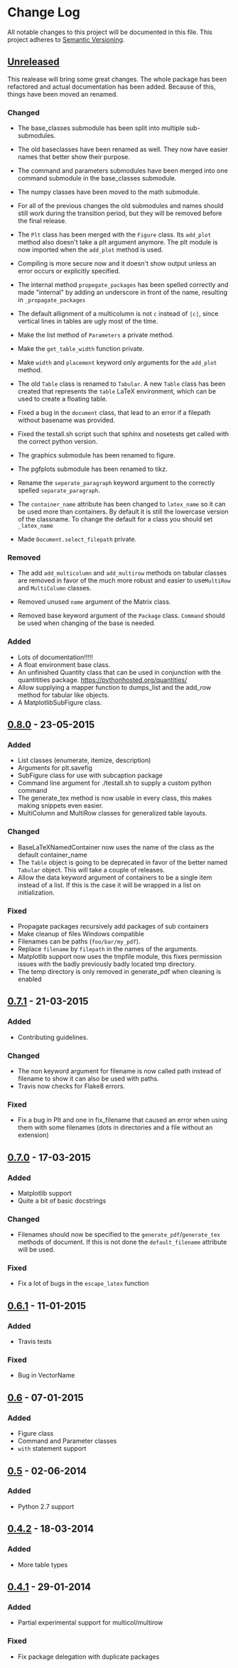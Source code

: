 # Change Log
All notable changes to this project will be documented in this file.
This project adheres to [Semantic Versioning](http://semver.org/).


## [Unreleased][unreleased]
This realease will bring some great changes. The whole package has been
refactored and actual documentation has been added. Because of this, things have
been moved an renamed.

### Changed
- The base_classes submodule has been split into multiple sub-submodules.
- The old baseclasses have been renamed as well. They now have easier names that
    better show their purpose.
- The command and parameters submodules have been merged into one command
    submodule in the base_classes submodule.
- The numpy classes have been moved to the math submodule.
- For all of the previous changes the old submodules and names should still work
    during the transition period, but they will be removed before the final
    release.

- The `Plt` class has been merged with the `Figure` class. Its `add_plot` method
    also doesn't take a plt argument anymore. The plt module is now imported
    when the `add_plot` method is used.

- Compiling is more secure now and it doesn't show output unless an error occurs
    or explicitly specified.

- The internal method `propegate_packages` has been spelled correctly and made
    "internal" by adding an underscore in front of the name, resulting in
    `_propagate_packages`

- The default allignment of a multicolumn is not `c` instead of `|c|`, since
    vertical lines in tables are ugly most of the time.

- Make the list method of `Parameters` a private method.

- Make the `get_table_width` function private.

- Make `width` and `placement` keyword only arguments for the `add_plot` method.

- The old `Table` class is renamed to `Tabular`. A new `Table` class has been
    created that represents the `table` LaTeX environment, which can be used to
    create a floating table.

- Fixed a bug in the `document` class, that lead to an error if a filepath without basename was provided.

- Fixed the testall.sh script such that sphinx and nosetests get called with the correct python version.

- The graphics submodule has been renamed to figure.

- The pgfplots submodule has been renamed to tikz.

- Rename the `seperate_paragraph` keyword argument to the correctly spelled
    `separate_paragraph`.

- The `container_name` attribute has been changed to `latex_name` so it can be
    used more than containers. By default it is still the lowercase version of
    the classname. To change the default for a class you should set
    `_latex_name`

- Made `Document.select_filepath` private.


### Removed
- The add `add_multicolumn` and `add_multirow` methods on tabular classes are
    removed in favor of the much more robust and easier to use`MultiRow` and
    `MultiColumn` classes.

- Removed unused `name` argument of the Matrix class.

- Removed base keyword argument of the `Package` class. `Command` should be used
    when changing of the base is needed.

### Added
- Lots of documentation!!!!!
- A float environment base class.
- An unfinished Quantity class that can be used in conjunction with the
    quantitities package. https://pythonhosted.org/quantities/
- Allow supplying a mapper function to dumps\_list and the add\_row method for
    tabular like objects.
- A MatplotlibSubFigure class.

## [0.8.0] - 23-05-2015
### Added
- List classes (enumerate, itemize, description)
- Arguments for plt.savefig
- SubFigure class for use with subcaption package
- Command line argument for ./testall.sh to supply a custom python command
- The generate_tex method is now usable in every class, this makes making
    snippets even easier.
- MultiColumn and MultiRow classes for generalized table layouts.

### Changed
- BaseLaTeXNamedContainer now uses the name of the class as the default
    container_name
- The `Table` object is going to be deprecated in favor of the better named
    `Tabular` object. This will take a couple of releases.
- Allow the data keyword argument of containers to be a single item instead of a
    list. If this is the case it will be wrapped in a list on initialization.

### Fixed
- Propagate packages recursively add packages of sub containers
- Make cleanup of files Windows compatible
- Filenames can be paths (`foo/bar/my_pdf`).
- Replace `filename` by `filepath` in the names of the arguments.
- Matplotlib support now uses the tmpfile module, this fixes permission issues
    with the badly previously badly located tmp directory.
- The temp directory is only removed in generate_pdf when cleaning is
    enabled


## [0.7.1] - 21-03-2015
### Added
- Contributing guidelines.

### Changed
- The non keyword argument for filename is now called path instead of filename
    to show it can also be used with paths.
- Travis now checks for Flake8 errors.

### Fixed
- Fix a bug in Plt and one in fix_filename that caused an error when using them
    with some filenames (dots in directories and a file without an extension)


## [0.7.0] - 17-03-2015
### Added
- Matplotlib support
- Quite a bit of basic docstrings

### Changed
- Filenames should now be specified to the `generate_pdf`/`generate_tex`
  methods of document. If this is not done the `default_filename` attribute
  will be used.

### Fixed
- Fix a lot of bugs in the `escape_latex` function


## [0.6.1] - 11-01-2015
### Added
- Travis tests

### Fixed
- Bug in VectorName


## [0.6] - 07-01-2015
### Added
- Figure class
- Command and Parameter classes
- `with` statement support


## [0.5] - 02-06-2014
### Added
- Python 2.7 support


## [0.4.2] - 18-03-2014
### Added
- More table types


## [0.4.1] - 29-01-2014
### Added
- Partial experimental support for multicol/multirow

### Fixed
- Fix package delegation with duplicate packages


[unreleased]: https://github.com/JelteF/PyLaTeX/compare/v0.8.0...HEAD
[0.8.0]: https://github.com/JelteF/PyLaTeX/compare/v0.7.1...v0.8.0
[0.7.1]: https://github.com/JelteF/PyLaTeX/compare/v0.7.0...v0.7.1
[0.7.0]: https://github.com/JelteF/PyLaTeX/compare/v0.6.1...v0.7.0
[0.6.1]: https://github.com/JelteF/PyLaTeX/compare/v0.6...v0.6.1
[0.6]: https://github.com/JelteF/PyLaTeX/compare/v0.5...v0.6
[0.5]: https://github.com/JelteF/PyLaTeX/compare/v0.4.2...v0.5
[0.4.2]: https://github.com/JelteF/PyLaTeX/compare/v0.4.1...v0.4.2
[0.4.1]: https://github.com/JelteF/PyLaTeX/compare/68ddef6bc43a5dff42105c3a38068d87d99d049f...v0.4.1
